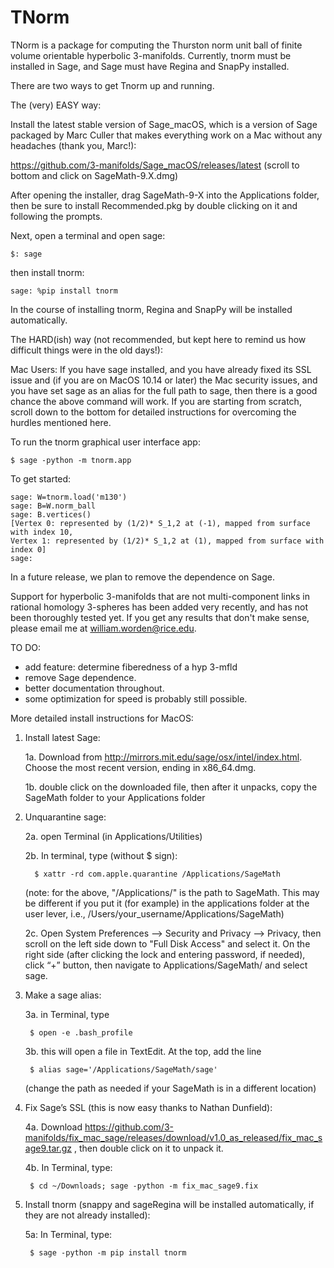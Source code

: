 # TNorm

TNorm is a package for computing the Thurston norm unit ball of finite volume orientable hyperbolic 3-manifolds. Currently, tnorm must be installed in Sage, and Sage must have Regina and SnapPy installed. 

There are two ways to get Tnorm up and running.


The (very) EASY way:

Install the latest stable version of Sage_macOS, which is a version of Sage packaged by Marc Culler that makes everything work on a Mac without any headaches (thank you, Marc!):

https://github.com/3-manifolds/Sage_macOS/releases/latest  (scroll to bottom and click on SageMath-9.X.dmg)

After opening the installer, drag SageMath-9-X into the Applications folder, then be sure to install Recommended.pkg by double clicking on it and following the prompts.

Next, open a terminal and open sage:

	$: sage

then install tnorm:

	sage: %pip install tnorm

In the course of installing tnorm, Regina and SnapPy will be installed automatically.


The HARD(ish) way (not recommended, but kept here to remind us how difficult things were in the old days!):

Mac Users: If you have sage installed, and you have already fixed its SSL issue and (if you are on MacOS 10.14 or later) the Mac security issues, and you have set sage as an alias for the full path to sage, then there is a good chance the above command will work. If you are starting from scratch, scroll down to the bottom for detailed instructions for overcoming the hurdles mentioned here.

To run the tnorm graphical user interface app:

	$ sage -python -m tnorm.app

To get started:

	sage: W=tnorm.load('m130')
	sage: B=W.norm_ball
	sage: B.vertices()
	[Vertex 0: represented by (1/2)* S_1,2 at (-1), mapped from surface with index 10,
	Vertex 1: represented by (1/2)* S_1,2 at (1), mapped from surface with index 0]
	sage: 

In a future release, we plan to remove the dependence on Sage.

Support for hyperbolic 3-manifolds that are not multi-component links in rational homology 3-spheres has been added very recently, and has not been thoroughly tested yet. If you get any results that don't make sense, please email me at william.worden@rice.edu.

TO DO:

* add feature: determine fiberedness of a hyp 3-mfld
* remove Sage dependence.
* better documentation throughout.
* some optimization for speed is probably still possible.

More detailed install instructions for MacOS:

1. Install latest Sage:
	
	1a. Download from http://mirrors.mit.edu/sage/osx/intel/index.html. Choose the most recent version, ending in x86_64.dmg.
	
	1b. double click on the downloaded file, then after it unpacks, copy the SageMath folder to your Applications folder

2. Unquarantine sage:
	
	2a. open Terminal (in Applications/Utilities)
	
	2b. In terminal, type (without $ sign):
		 
		 $ xattr -rd com.apple.quarantine /Applications/SageMath
		
	(note: for the above, "/Applications/" is the path to SageMath. This may be different if you put it (for example) in the applications folder at the user lever, i.e., /Users/your_username/Applications/SageMath)

	2c. Open System Preferences —> Security and Privacy —> Privacy, then scroll on the left side down to "Full Disk Access" and select it. On the right side (after clicking the lock and entering password, if needed), click “+” button, then navigate to Applications/SageMath/ and select sage.

3. Make a sage alias:
	
	3a. in Terminal, type 
	
		$ open -e .bash_profile
	
	3b. this will open a file in TextEdit. At the top, add the line 
	
		$ alias sage='/Applications/SageMath/sage'
	
	(change the path as needed if your SageMath is in a different location)

4. Fix Sage’s SSL (this is now easy thanks to Nathan Dunfield):

	4a. Download https://github.com/3-manifolds/fix_mac_sage/releases/download/v1.0_as_released/fix_mac_sage9.tar.gz , then double click on it to unpack it.
	
	4b. In Terminal, type: 
	
		$ cd ~/Downloads; sage -python -m fix_mac_sage9.fix

5. Install tnorm (snappy and sageRegina will be installed automatically, if they are not already installed):
	
	5a: In Terminal, type: 
	
		$ sage -python -m pip install tnorm







